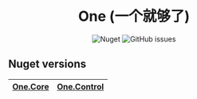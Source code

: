 

<div align="center">

# One (一个就够了)

![Nuget](https://img.shields.io/nuget/v/One.Core)
![GitHub issues](https://img.shields.io/github/issues/KleinPan/One)
</div>

## Nuget versions

| [One.Core](https://www.nuget.org/packages/One.Core/)  | [One.Control](https://www.nuget.org/packages/One.Control/) 
| ------------- | ------------- 
